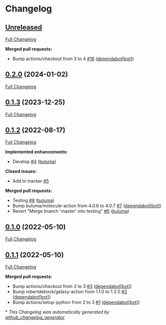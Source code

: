 # Changelog

## [Unreleased](https://github.com/buluma/ansible-role-keepalived/tree/HEAD)

[Full Changelog](https://github.com/buluma/ansible-role-keepalived/compare/0.2.0...HEAD)

**Merged pull requests:**

- Bump actions/checkout from 3 to 4 [\#16](https://github.com/buluma/ansible-role-keepalived/pull/16) ([dependabot[bot]](https://github.com/apps/dependabot))

## [0.2.0](https://github.com/buluma/ansible-role-keepalived/tree/0.2.0) (2024-01-02)

[Full Changelog](https://github.com/buluma/ansible-role-keepalived/compare/0.1.3...0.2.0)

## [0.1.3](https://github.com/buluma/ansible-role-keepalived/tree/0.1.3) (2023-12-25)

[Full Changelog](https://github.com/buluma/ansible-role-keepalived/compare/0.1.2...0.1.3)

## [0.1.2](https://github.com/buluma/ansible-role-keepalived/tree/0.1.2) (2022-08-17)

[Full Changelog](https://github.com/buluma/ansible-role-keepalived/compare/0.1.0...0.1.2)

**Implemented enhancements:**

- Develop [\#4](https://github.com/buluma/ansible-role-keepalived/pull/4) ([buluma](https://github.com/buluma))

**Closed issues:**

- Add to tracker [\#5](https://github.com/buluma/ansible-role-keepalived/issues/5)

**Merged pull requests:**

- Testing [\#8](https://github.com/buluma/ansible-role-keepalived/pull/8) ([buluma](https://github.com/buluma))
- Bump buluma/molecule-action from 4.0.6 to 4.0.7 [\#7](https://github.com/buluma/ansible-role-keepalived/pull/7) ([dependabot[bot]](https://github.com/apps/dependabot))
- Revert "Merge branch 'master' into testing" [\#6](https://github.com/buluma/ansible-role-keepalived/pull/6) ([buluma](https://github.com/buluma))

## [0.1.0](https://github.com/buluma/ansible-role-keepalived/tree/0.1.0) (2022-05-10)

[Full Changelog](https://github.com/buluma/ansible-role-keepalived/compare/0.1.1...0.1.0)

## [0.1.1](https://github.com/buluma/ansible-role-keepalived/tree/0.1.1) (2022-05-10)

[Full Changelog](https://github.com/buluma/ansible-role-keepalived/compare/7f2e89105a4dcb785fc0b893121c4843244d35c4...0.1.1)

**Merged pull requests:**

- Bump actions/checkout from 2 to 3 [\#3](https://github.com/buluma/ansible-role-keepalived/pull/3) ([dependabot[bot]](https://github.com/apps/dependabot))
- Bump robertdebock/galaxy-action from 1.1.0 to 1.2.0 [\#2](https://github.com/buluma/ansible-role-keepalived/pull/2) ([dependabot[bot]](https://github.com/apps/dependabot))
- Bump actions/setup-python from 2 to 3 [\#1](https://github.com/buluma/ansible-role-keepalived/pull/1) ([dependabot[bot]](https://github.com/apps/dependabot))



\* *This Changelog was automatically generated by [github_changelog_generator](https://github.com/github-changelog-generator/github-changelog-generator)*
